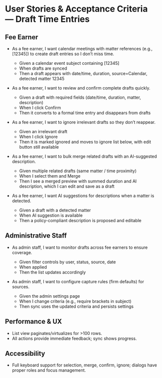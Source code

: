 # User Stories & Acceptance Criteria — Draft Time Entries

## Fee Earner
- As a fee earner, I want calendar meetings with matter references (e.g., [12345]) to create draft entries so I don’t miss time.
  - Given a calendar event subject containing [12345]
  - When drafts are synced
  - Then a draft appears with date/time, duration, source=Calendar, detected matter 12345

- As a fee earner, I want to review and confirm complete drafts quickly.
  - Given a draft with required fields (date/time, duration, matter, description)
  - When I click Confirm
  - Then it converts to a formal time entry and disappears from drafts

- As a fee earner, I want to ignore irrelevant drafts so they don’t reappear.
  - Given an irrelevant draft
  - When I click Ignore
  - Then it is marked ignored and moves to ignore list below, with edit button still available

- As a fee earner, I want to bulk merge related drafts with an AI-suggested description.
  - Given multiple related drafts (same matter / time proximity)
  - When I select them and Merge
  - Then I see a merged preview with summed duration and AI description, which I can edit and save as a draft

- As a fee earner, I want AI suggestions for descriptions when a matter is detected.
  - Given a draft with a detected matter
  - When AI suggestion is available
  - Then a policy-compliant description is proposed and editable

## Administrative Staff
- As admin staff, I want to monitor drafts across fee earners to ensure coverage.
  - Given filter controls by user, status, source, date
  - When applied
  - Then the list updates accordingly

- As admin staff, I want to configure capture rules (firm defaults) for sources.
  - Given the admin settings page
  - When I change criteria (e.g., require brackets in subject)
  - Then sync uses the updated criteria and persists settings

## Performance & UX
- List view paginates/virtualizes for >100 rows.
- All actions provide immediate feedback; sync shows progress.

## Accessibility
- Full keyboard support for selection, merge, confirm, ignore; dialogs have proper roles and focus management.
